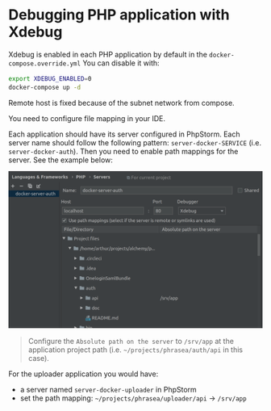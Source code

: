 # Debugging PHP application with Xdebug

Xdebug is enabled in each PHP application by default in the `docker-compose.override.yml`
You can disable it with:

```bash
export XDEBUG_ENABLED=0
docker-compose up -d
```

Remote host is fixed because of the subnet network from compose.

You need to configure file mapping in your IDE.

Each application should have its server configured in PhpStorm.
Each server name should follow the following pattern: `server-docker-SERVICE` (i.e. `server-docker-auth`).
Then you need to enable path mappings for the server. See the example below:

![PhpStorm mapping](./xdebug-php-storm.png)

> Configure the `Absolute path on the server` to `/srv/app` at the application project path (i.e. `~/projects/phrasea/auth/api` in this case).

For the uploader application you would have:
- a server named `server-docker-uploader` in PhpStorm
- set the path mapping: `~/projects/phrasea/uploader/api` ->  `/srv/app`
